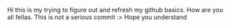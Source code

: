 Hi this is my trying to figure out and refresh my github basics.
How are you all fellas. 
This is not a serious commit :> Hope you understand

